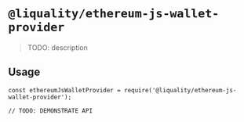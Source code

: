 # `@liquality/ethereum-js-wallet-provider`

> TODO: description

## Usage

```
const ethereumJsWalletProvider = require('@liquality/ethereum-js-wallet-provider');

// TODO: DEMONSTRATE API
```
